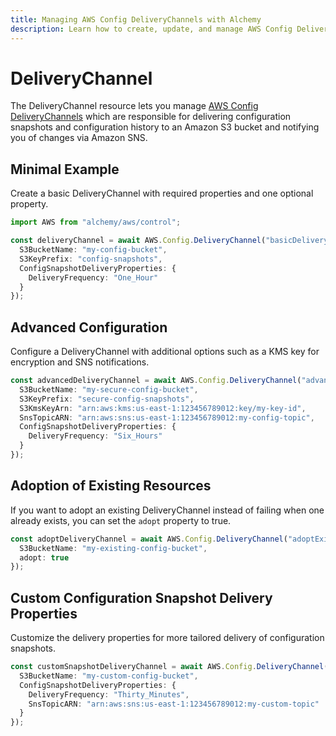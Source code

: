 ```yaml
---
title: Managing AWS Config DeliveryChannels with Alchemy
description: Learn how to create, update, and manage AWS Config DeliveryChannels using Alchemy Cloud Control.
---
```


# DeliveryChannel

The DeliveryChannel resource lets you manage [AWS Config DeliveryChannels](https://docs.aws.amazon.com/config/latest/userguide/) which are responsible for delivering configuration snapshots and configuration history to an Amazon S3 bucket and notifying you of changes via Amazon SNS.

## Minimal Example

Create a basic DeliveryChannel with required properties and one optional property.

```ts
import AWS from "alchemy/aws/control";

const deliveryChannel = await AWS.Config.DeliveryChannel("basicDeliveryChannel", {
  S3BucketName: "my-config-bucket",
  S3KeyPrefix: "config-snapshots",
  ConfigSnapshotDeliveryProperties: {
    DeliveryFrequency: "One_Hour"
  }
});
```

## Advanced Configuration

Configure a DeliveryChannel with additional options such as a KMS key for encryption and SNS notifications.

```ts
const advancedDeliveryChannel = await AWS.Config.DeliveryChannel("advancedDeliveryChannel", {
  S3BucketName: "my-secure-config-bucket",
  S3KeyPrefix: "secure-config-snapshots",
  S3KmsKeyArn: "arn:aws:kms:us-east-1:123456789012:key/my-key-id",
  SnsTopicARN: "arn:aws:sns:us-east-1:123456789012:my-config-topic",
  ConfigSnapshotDeliveryProperties: {
    DeliveryFrequency: "Six_Hours"
  }
});
```

## Adoption of Existing Resources

If you want to adopt an existing DeliveryChannel instead of failing when one already exists, you can set the `adopt` property to true.

```ts
const adoptDeliveryChannel = await AWS.Config.DeliveryChannel("adoptExistingChannel", {
  S3BucketName: "my-existing-config-bucket",
  adopt: true
});
```

## Custom Configuration Snapshot Delivery Properties

Customize the delivery properties for more tailored delivery of configuration snapshots.

```ts
const customSnapshotDeliveryChannel = await AWS.Config.DeliveryChannel("customSnapshotChannel", {
  S3BucketName: "my-custom-config-bucket",
  ConfigSnapshotDeliveryProperties: {
    DeliveryFrequency: "Thirty_Minutes",
    SnsTopicARN: "arn:aws:sns:us-east-1:123456789012:my-custom-topic"
  }
});
```